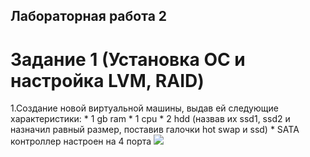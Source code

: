 ﻿## Лабораторная работа 2

# Задание 1 (Установка ОС и настройка LVM, RAID)
1.Создание новой виртуальной машины, выдав ей следующие характеристики:
	* 1 gb ram
	* 1 cpu
	* 2 hdd (назвав их ssd1, ssd2 и назначил равный размер, поставив галочки hot swap и ssd)
	* SATA контроллер настроен на 4 порта
![](/image1/Screenshot_1.png)
